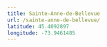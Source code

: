 ```yaml
---
title: Sainte-Anne-de-Bellevue
url: /sainte-anne-de-bellevue/
latitude: 45.4092897
longitude: -73.9461485
---
```

